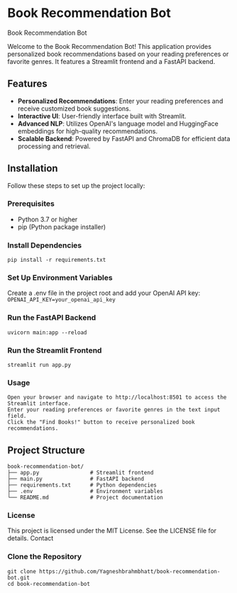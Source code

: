 # Book Recommendation Bot

Book Recommendation Bot

Welcome to the Book Recommendation Bot! This application provides personalized book recommendations based on your reading preferences or favorite genres. It features a Streamlit frontend and a FastAPI backend.

## Features

- **Personalized Recommendations**: Enter your reading preferences and receive customized book suggestions.
- **Interactive UI**: User-friendly interface built with Streamlit.
- **Advanced NLP**: Utilizes OpenAI's language model and HuggingFace embeddings for high-quality recommendations.
- **Scalable Backend**: Powered by FastAPI and ChromaDB for efficient data processing and retrieval.

## Installation

Follow these steps to set up the project locally:

### Prerequisites

- Python 3.7 or higher
- pip (Python package installer)

### Install Dependencies
``
pip install -r requirements.txt
``

### Set Up Environment Variables
Create a .env file in the project root and add your OpenAI API key:
``
OPENAI_API_KEY=your_openai_api_key
``

### Run the FastAPI Backend

``
uvicorn main:app --reload
``
### Run the Streamlit Frontend
``
streamlit run app.py
``
### Usage

    Open your browser and navigate to http://localhost:8501 to access the Streamlit interface.
    Enter your reading preferences or favorite genres in the text input field.
    Click the "Find Books!" button to receive personalized book recommendations.

## Project Structure
```
book-recommendation-bot/
├── app.py                # Streamlit frontend
├── main.py               # FastAPI backend
├── requirements.txt      # Python dependencies
├── .env                  # Environment variables
└── README.md             # Project documentation
```

### License

This project is licensed under the MIT License. See the LICENSE file for details.
Contact

### Clone the Repository

```
git clone https://github.com/Yagneshbrahmbhatt/book-recommendation-bot.git
cd book-recommendation-bot
```
